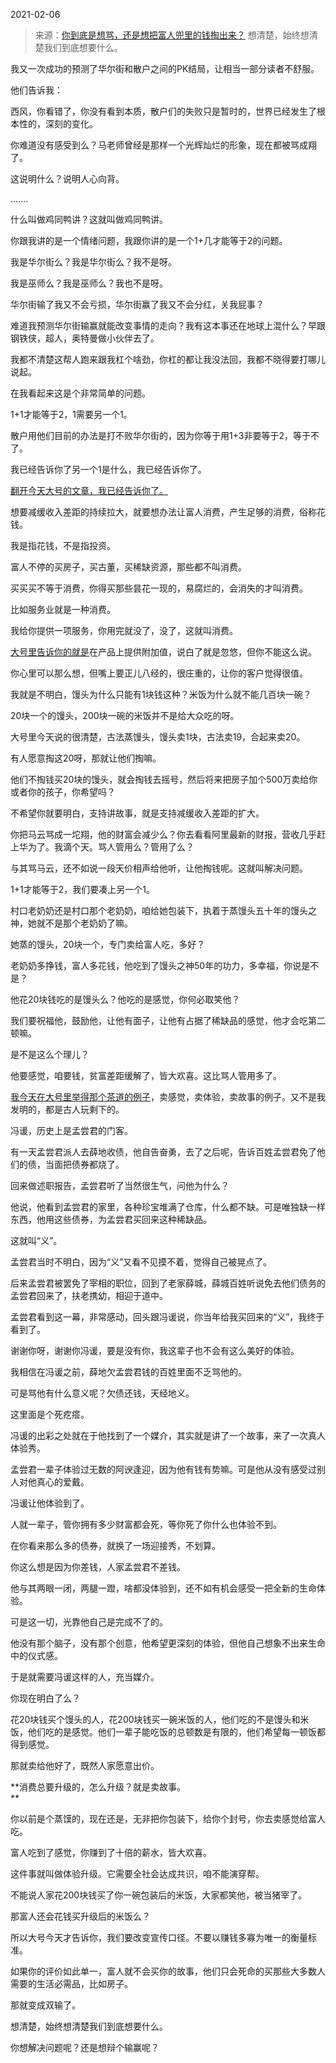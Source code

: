 2021-02-06

> 来源：[你到底是想骂，还是想把富人兜里的钱掏出来？](http://mp.weixin.qq.com/s?__biz=MzU3NDc5Nzc0NQ==&mid=2247499356&idx=1&sn=3ec431a57dd1f6d49fad45fb73fc71f6&chksm=fd2e5c82ca59d594e68c105ef35abed83c786c7f8e6051aff354516187926216ea721ae7602a&scene=27#wechat_redirect)
> 想清楚，始终想清楚我们到底想要什么。​

我又一次成功的预测了华尔街和散户之间的PK结局，让相当一部分读者不舒服。  

  

他们告诉我：

  

西风，你看错了，你没有看到本质，散户们的失败只是暂时的，世界已经发生了根本性的，深刻的变化。

  

你难道没有感受到么？马老师曾经是那样一个光辉灿烂的形象，现在都被骂成翔了。  

  

这说明什么？说明人心向背。

  

.......  

  

什么叫做鸡同鸭讲？这就叫做鸡同鸭讲。  

  

你跟我讲的是一个情绪问题，我跟你讲的是一个1+几才能等于2的问题。  

  

我是华尔街么？我是华尔街么？我不是呀。

  

我是巫师么？我是巫师么？我也不是呀。

  

华尔街输了我又不会亏损，华尔街赢了我又不会分红，关我屁事？

  

难道我预测华尔街输赢就能改变事情的走向？我有这本事还在地球上混什么？早跟钢铁侠，超人，奥特曼做小伙伴去了。

  

我都不清楚这帮人跑来跟我杠个啥劲，你杠的都让我没法回，我都不晓得要打哪儿说起。  

  

在我看起来这是个非常简单的问题。  

  

1+1才能等于2，1需要另一个1。

  

散户用他们目前的办法是打不败华尔街的，因为你等于用1+3非要等于2，等于不了。

  

我已经告诉你了另一个1是什么，我已经告诉你了。  

  

[翻开今天大号的文章，我已经告诉你了。](https://mp.weixin.qq.com/s?__biz=MzU0MjYwNDU2Mw==&mid=2247496340&idx=1&sn=e4eca244dd3098e03d99f57f5bcc88e8&chksm=fb1a9ee8cc6d17fedde4090fdce25eb7858913e256d3439e76907f5427e1ba8ce458596cf797&token=852625623&lang=zh_CN&scene=21#wechat_redirect)  

  

想要减缓收入差距的持续拉大，就要想办法让富人消费，产生足够的消费，俗称花钱。  

  

我是指花钱，不是指投资。

  

富人不停的买房子，买古董，买稀缺资源，那些都不叫消费。

  

买买买不等于消费，你得买那些昙花一现的，易腐烂的，会消失的才叫消费。

  

比如服务业就是一种消费。

  

我给你提供一项服务，你用完就没了，没了，这就叫消费。  

  

[大号里告诉你的就是](https://mp.weixin.qq.com/s?__biz=MzU0MjYwNDU2Mw==&mid=2247496340&idx=1&sn=e4eca244dd3098e03d99f57f5bcc88e8&chksm=fb1a9ee8cc6d17fedde4090fdce25eb7858913e256d3439e76907f5427e1ba8ce458596cf797&token=852625623&lang=zh_CN&scene=21#wechat_redirect)在产品上提供附加值，说白了就是忽悠，但你不能这么说。  

  

你心里可以那么想，但嘴上要正儿八经的，很庄重的，让你的客户觉得很值。  

  

我就是不明白，馒头为什么只能有1块钱这种？米饭为什么就不能几百块一碗？  

  

20块一个的馒头，200块一碗的米饭并不是给大众吃的呀。  

  

大号里今天说的很清楚，古法蒸馒头，馒头卖1块，古法卖19，合起来卖20。  

  

有人愿意掏这20呀，那就让他们掏嘛。  

  

他们不掏钱买20块的馒头，就会掏钱去摇号，然后将来把房子加个500万卖给你或者你的孩子，你希望吗？

  

不希望你就要明白，支持讲故事，就是支持减缓收入差距的扩大。  

  

你把马云骂成一坨翔，他的财富会减少么？你去看看阿里最新的财报，营收几乎赶上华为了。我滴个天。骂人管用么？管用了么？

  

与其骂马云，还不如说一段天价相声给他听，让他掏钱呢。这就叫解决问题。  

  

1+1才能等于2，我们要凑上另一个1。

  

村口老奶奶还是村口那个老奶奶，咱给她包装下，执着于蒸馒头五十年的馒头之神，她就不是那个老奶奶了嘛。  

  

她蒸的馒头，20块一个，专门卖给富人吃，多好？

  

老奶奶多挣钱，富人多花钱，他吃到了馒头之神50年的功力，多幸福，你说是不是？

  

他花20块钱吃的是馒头么？他吃的是感觉，你何必取笑他？

  

我们要祝福他，鼓励他，让他有面子，让他有占据了稀缺品的感觉，他才会吃第二顿嘛。  

  

是不是这么个理儿？

  

他要感觉，咱要钱，贫富差距缓解了，皆大欢喜。这比骂人管用多了。

  

[我今天在大号里举得那个茶道的例子](https://mp.weixin.qq.com/s?__biz=MzU0MjYwNDU2Mw==&mid=2247496340&idx=1&sn=e4eca244dd3098e03d99f57f5bcc88e8&chksm=fb1a9ee8cc6d17fedde4090fdce25eb7858913e256d3439e76907f5427e1ba8ce458596cf797&token=852625623&lang=zh_CN&scene=21#wechat_redirect)，卖感觉，卖体验，卖故事的例子。又不是我发明的，都是古人玩剩下的。  

  

冯谖，历史上是孟尝君的门客。

  

有一天孟尝君派人去薛地收债，他自告奋勇，去了之后呢，告诉百姓孟尝君免了他们的债，当面把债券都烧了。

  

回来做述职报告，孟尝君听了当然很生气，问他为什么？  

  

他说，他看到孟尝君的家里，各种珍宝堆满了仓库，什么都不缺。可是唯独缺一样东西，他用这些债券，为孟尝君买回来这种稀缺品。

这就叫“义”。

  

孟尝君当时不明白，因为“义”又看不见摸不着，觉得自己被晃点了。

  

后来孟尝君被罢免了宰相的职位，回到了老家薛城，薛城百姓听说免去他们债务的孟尝君回来了，扶老携幼，相迎于道中。

  

孟尝君看到这一幕，非常感动，回头跟冯谖说，你当年给我买回来的“义”，我终于看到了。

  

谢谢你呀，谢谢你冯谖，要是没有你，我这辈子也不会有这么美好的体验。

  

我相信在冯谖之前，薛地欠孟尝君钱的百姓里面不乏骂他的。

  

可是骂他有什么意义呢？欠债还钱，天经地义。

  

这里面是个死疙瘩。

  

冯谖的出彩之处就在于他找到了一个媒介，其实就是讲了一个故事，来了一次真人体验秀。

  

孟尝君一辈子体验过无数的阿谀逢迎，因为他有钱有势嘛。可是他从没有感受过别人对他真心的爱戴。

  

冯谖让他体验到了。

  

人就一辈子，管你拥有多少财富都会死，等你死了你什么也体验不到。

  

在你看来那么多的债券，就换了一场迎接秀，不划算。

  

你这么想是因为你差钱，人家孟尝君不差钱。

  

他与其两眼一闭，两腿一蹬，啥都没体验到，还不如有机会感受一把全新的生命体验。  

  

可是这一切，光靠他自己是完成不了的。

  

他没有那个脑子，没有那个创意，他希望更深刻的体验，但他自己想象不出来生命中的仪式感。  

  

于是就需要冯谖这样的人，充当媒介。

  

你现在明白了么？  

  

花20块钱买个馒头的人，花200块钱买一碗米饭的人，他们吃的不是馒头和米饭，他们吃的是感觉。他们一辈子能吃饭的总顿数是有限的，他们希望每一顿饭都得到感觉。

  

那就卖给他好了，既然人家愿意出价。

  

 **消费总要升级的，怎么升级？就是卖故事。  
**

  

你以前是个蒸馍的，现在还是，无非把你包装下，给你个封号，你去卖感觉给富人吃。

  

富人吃到了感觉，你赚到了十倍的薪水，皆大欢喜。

  

这件事就叫做体验升级。它需要全社会达成共识，咱不能演穿帮。

  

不能说人家花200块钱买了你一碗包装后的米饭，大家都笑他，被当猪宰了。  

  

那富人还会花钱买升级后的米饭么？

  

所以大号今天才告诉你，我们要改变宣传口径。不要以赚钱多寡为唯一的衡量标准。  

  

如果你的评价如此单一，富人就不会买你的故事，他们只会死命的买那些大多数人需要的生活必需品，比如房子。  

  

那就变成双输了。  

  

想清楚，始终想清楚我们到底想要什么。

  

你想解决问题呢？还是想辩个输赢呢？

